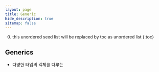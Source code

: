 ```yaml
---
layout: page
title: Generic
hide_description: true
sitemap: false
---
```

0. this unordered seed list will be replaced by toc as unordered list
{:toc}

## Generics
- 다양한 타입의 객체를 다루는 
